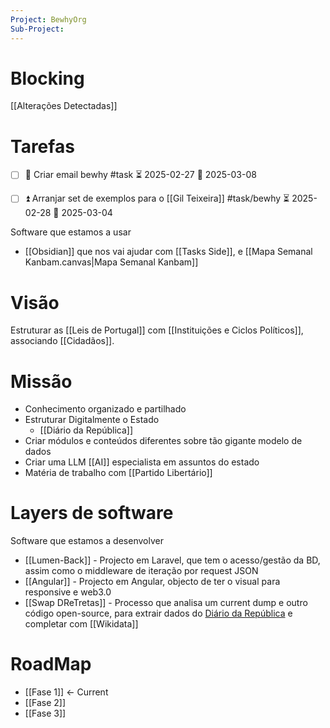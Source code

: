 ```yaml
---
Project: BewhyOrg
Sub-Project: 
---
```

# Blocking
[[Alterações Detectadas]]

# Tarefas
- [ ] 🔽 Criar email bewhy #task ⏳ 2025-02-27 📅 2025-03-08 
- [ ] ⏫ Arranjar set de exemplos para o [[Gil Teixeira]] #task/bewhy ⏳ 2025-02-28 📅 2025-03-04 


Software que estamos a usar
 - [[Obsidian]] que nos vai ajudar com [[Tasks Side]], e [[Mapa Semanal Kanbam.canvas|Mapa Semanal Kanbam]]

# Visão

Estruturar as [[Leis de Portugal]] com [[Instituições e Ciclos Políticos]], associando [[Cidadãos]].

# Missão
  - Conhecimento organizado e partilhado
  - Estruturar Digitalmente o Estado
	  - [[Diário da República]]
  - Criar módulos e conteúdos diferentes sobre tão gigante modelo de dados
  - Criar uma LLM [[AI]] especialista em assuntos do estado
  - Matéria de trabalho com [[Partido Libertário]]

# Layers de software

Software que estamos a desenvolver
 - [[Lumen-Back]] - Projecto em Laravel, que tem o acesso/gestão da BD, assim como o middleware de iteração por request JSON
 - [[Angular]] - Projecto em Angular, objecto de ter o visual para responsive e web3.0
 - [[Swap DReTretas]] - Processo que analisa um current dump e outro código open-source, para extrair dados do [Diário da República](https://diariodarepublica.pt/dr/home) e completar com [[Wikidata]]

# RoadMap
- [[Fase 1]] <- Current
- [[Fase 2]]
- [[Fase 3]]

